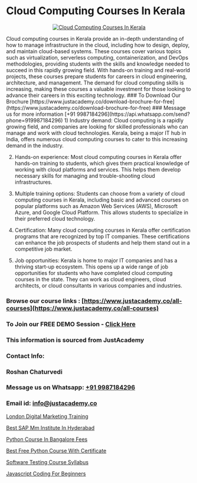 # Cloud Computing Courses In Kerala

<p align="center">
  <a href="https://justacademy.co/all-courses">
    <img src="https://i.ibb.co/FJQ9DDy/cloud-computing.webp" alt="Cloud Computing Courses In Kerala">
  </a>
</p>
Cloud computing courses in Kerala provide an in-depth understanding of how to manage infrastructure in the cloud, including how to design, deploy, and maintain cloud-based systems. These courses cover various topics such as virtualization, serverless computing, containerization, and DevOps methodologies, providing students with the skills and knowledge needed to succeed in this rapidly growing field. With hands-on training and real-world projects, these courses prepare students for careers in cloud engineering, architecture, and management. The demand for cloud computing skills is increasing, making these courses a valuable investment for those looking to advance their careers in this exciting technology. 
### To Download Our Brochure [https://www.justacademy.co/download-brochure-for-free](https://www.justacademy.co/download-brochure-for-free)
### Message us for more information [+91 9987184296](https://api.whatsapp.com/send?phone=919987184296)
1) Industry demand: Cloud computing is a rapidly growing field, and companies are looking for skilled professionals who can manage and work with cloud technologies. Kerala, being a major IT hub in India, offers numerous cloud computing courses to cater to this increasing demand in the industry.

2) Hands-on experience: Most cloud computing courses in Kerala offer hands-on training to students, which gives them practical knowledge of working with cloud platforms and services. This helps them develop necessary skills for managing and trouble-shooting cloud infrastructures.

3) Multiple training options: Students can choose from a variety of cloud computing courses in Kerala, including basic and advanced courses on popular platforms such as Amazon Web Services (AWS), Microsoft Azure, and Google Cloud Platform. This allows students to specialize in their preferred cloud technology.

4) Certification: Many cloud computing courses in Kerala offer certification programs that are recognized by top IT companies. These certifications can enhance the job prospects of students and help them stand out in a competitive job market.

5) Job opportunities: Kerala is home to major IT companies and has a thriving start-up ecosystem. This opens up a wide range of job opportunities for students who have completed cloud computing courses in the state. They can work as cloud engineers, cloud architects, or cloud consultants in various companies and industries.

### Browse our course links : [https://www.justacademy.co/all-courses](https://www.justacademy.co/all-courses) 
### To Join our FREE DEMO Session - [Click Here](https://www.justacademy.co/register-for-course-demo)


### This information is sourced from JustAcademy
### Contact Info:
### Roshan Chaturvedi
### Message us on Whatsapp: [+91 9987184296](https://api.whatsapp.com/send?phone=919987184296)
### Email id: [info@justacademy.co](mailto:info@justacademy.co)
                
[London Digital Marketing Training](https://www.linkedin.com/pulse/london-digital-marketing-training-justacademy-portland-ywg8f?trackingId=O9L46gEfxaauRsyWPQbFyA%3D%3D&lipi=urn%3Ali%3Apage%3Ad_flagship3_company_admin%3B4wvQoxRzQS6F4YizGcy96A%3D%3D)

[Best SAP Mm Institute In Hyderabad](https://www.linkedin.com/pulse/best-sap-mm-institute-hyderabad-justacademy-sunnyvale-ptcxf/)

[Python Course In Bangalore Fees](https://medium.com/@roneet705/python-course-in-bangalore-fees-1723171fc462)

[Best Free Python Course With Certificate](https://medium.com/@shivamja27/best-free-python-course-with-certificate-b443d538e2b9)

[Software Testing Course Syllabus](https://justacademyin.github.io/justacademy/software-testing-course-syllabus)

[Javascript Coding For Beginners](https://justacademyin.github.io/Articles/Javascript-Coding-For-Beginners)

